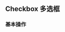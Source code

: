 ## Checkbox 多选框

<box>

### 基本操作

<vuecode md>
<div slot="demo">
  <Demos-Checkbox-Basic />
</div>
</vuecode>


</box>